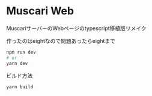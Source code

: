 # Muscari Web
MuscariサーバーのWebページのtypescript移植版リメイク<br>

作ったのはeightなので問題あったらeightまで

```bash
npm run dev
# or
yarn dev
```

ビルド方法
```bash
yarn build
```
